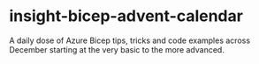 # insight-bicep-advent-calendar
A daily dose of Azure Bicep tips, tricks and code examples across December starting at the very basic to the more advanced.
